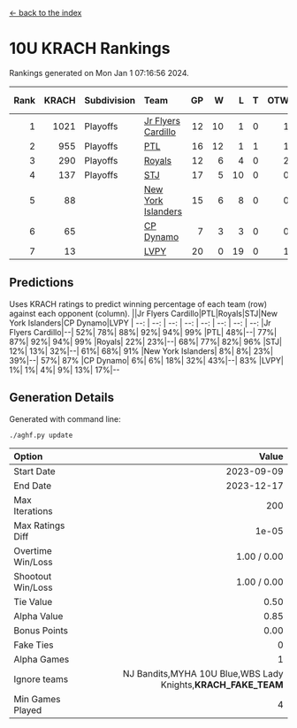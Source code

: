 [<- back to the index](readme.md)
# 10U KRACH Rankings
Rankings generated on Mon Jan  1 07:16:56 2024.

Rank|KRACH|Subdivision|Team|GP|W|L|T|OTW|OTL|SoS|Exp Wins|Win Diff
---:|---:|:---|:---|---:|---:|---:|---:|---:|---:|---:|---:|---:
1|1021|Playoffs|[Jr Flyers Cardillo](https://gamesheetstats.com/seasons/3663/teams/140794/schedule)|12|10|1|0|1|0|106|11.9|0.0
2|955|Playoffs|[PTL](https://gamesheetstats.com/seasons/3663/teams/140791/schedule)|16|12|1|1|1|1|465|14.3|-0.0
3|290|Playoffs|[Royals](https://gamesheetstats.com/seasons/3663/teams/140796/schedule)|12|6|4|0|2|0|286|8.9|0.0
4|137|Playoffs|[STJ](https://gamesheetstats.com/seasons/3663/teams/140792/schedule)|17|5|10|0|0|2|609|5.9|0.0
5|88||[New York Islanders](https://gamesheetstats.com/seasons/3663/teams/140793/schedule)|15|6|8|0|0|1|425|6.9|0.0
6|65||[CP Dynamo](https://gamesheetstats.com/seasons/3663/teams/140795/schedule)|7|3|3|0|0|1|285|3.9|0.0
7|13||[LVPY](https://gamesheetstats.com/seasons/3663/teams/140790/schedule)|20|0|19|0|1|0|450|1.9|0.0

## Predictions
Uses KRACH ratings to predict winning percentage of each team (row) against each opponent (column).
||Jr Flyers Cardillo|PTL|Royals|STJ|New York Islanders|CP Dynamo|LVPY
| --: | --: | --: | --: | --: | --: | --: | --: 
|Jr Flyers Cardillo|--| 52%| 78%| 88%| 92%| 94%| 99%
|PTL| 48%|--| 77%| 87%| 92%| 94%| 99%
|Royals| 22%| 23%|--| 68%| 77%| 82%| 96%
|STJ| 12%| 13%| 32%|--| 61%| 68%| 91%
|New York Islanders|  8%|  8%| 23%| 39%|--| 57%| 87%
|CP Dynamo|  6%|  6%| 18%| 32%| 43%|--| 83%
|LVPY|  1%|  1%|  4%|  9%| 13%| 17%|--

## Generation Details

Generated with command line:
```
./aghf.py update
```

| Option | Value |
| :----- | ----: |
| Start Date | 2023-09-09 |
| End Date | 2023-12-17 |
| Max Iterations | 200 |
| Max Ratings Diff | 1e-05 |
| Overtime Win/Loss | 1.00 / 0.00 |
| Shootout Win/Loss | 1.00 / 0.00 |
| Tie Value | 0.50 |
| Alpha Value | 0.85 |
| Bonus Points | 0.00 |
| Fake Ties | 0 |
| Alpha Games | 1 |
| Ignore teams | NJ Bandits,MYHA 10U Blue,WBS Lady Knights,__KRACH_FAKE_TEAM__ |
| Min Games Played | 4 |

